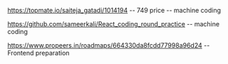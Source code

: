 https://topmate.io/saiteja_gatadi/1014194 -- 749 price -- machine coding

https://github.com/sameerkali/React_coding_round_practice -- machine coding

https://www.propeers.in/roadmaps/664330da8fcdd77998a96d24 -- Frontend preparation
